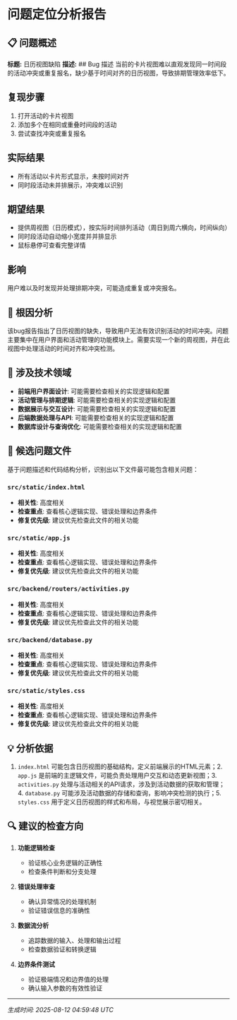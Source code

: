 # 问题定位分析报告

## 📋 问题概述
**标题:** 日历视图缺陷
**描述:** ## Bug 描述
当前的卡片视图难以直观发现同一时间段的活动冲突或重复报名，缺少基于时间对齐的日历视图，导致排期管理效率低下。

## 复现步骤
1. 打开活动的卡片视图  
2. 添加多个在相同或重叠时间段的活动  
3. 尝试查找冲突或重复报名

## 实际结果
- 所有活动以卡片形式显示，未按时间对齐  
- 同时段活动未并排展示，冲突难以识别

## 期望结果
- 提供周视图（日历模式），按实际时间排列活动（周日到周六横向，时间纵向）  
- 同时段活动自动缩小宽度并并排显示  
- 鼠标悬停可查看完整详情

## 影响
用户难以及时发现并处理排期冲突，可能造成重复或冲突报名。

## 🎯 根因分析
该bug报告指出了日历视图的缺失，导致用户无法有效识别活动的时间冲突。问题主要集中在用户界面和活动管理的功能模块上。需要实现一个新的周视图，并在此视图中处理活动的时间对齐和冲突检测。

## 🔧 涉及技术领域
- **前端用户界面设计**: 可能需要检查相关的实现逻辑和配置
- **活动管理与排期逻辑**: 可能需要检查相关的实现逻辑和配置
- **数据展示与交互设计**: 可能需要检查相关的实现逻辑和配置
- **后端数据处理与API**: 可能需要检查相关的实现逻辑和配置
- **数据库设计与查询优化**: 可能需要检查相关的实现逻辑和配置

## 📂 候选问题文件

基于问题描述和代码结构分析，识别出以下文件最可能包含相关问题：

### `src/static/index.html`
- **相关性**: 高度相关
- **检查重点**: 查看核心逻辑实现、错误处理和边界条件
- **修复优先级**: 建议优先检查此文件的相关功能
### `src/static/app.js`
- **相关性**: 高度相关
- **检查重点**: 查看核心逻辑实现、错误处理和边界条件
- **修复优先级**: 建议优先检查此文件的相关功能
### `src/backend/routers/activities.py`
- **相关性**: 高度相关
- **检查重点**: 查看核心逻辑实现、错误处理和边界条件
- **修复优先级**: 建议优先检查此文件的相关功能
### `src/backend/database.py`
- **相关性**: 高度相关
- **检查重点**: 查看核心逻辑实现、错误处理和边界条件
- **修复优先级**: 建议优先检查此文件的相关功能
### `src/static/styles.css`
- **相关性**: 高度相关
- **检查重点**: 查看核心逻辑实现、错误处理和边界条件
- **修复优先级**: 建议优先检查此文件的相关功能

## 💡 分析依据
1. `index.html` 可能包含日历视图的基础结构，定义前端展示的HTML元素；2. `app.js` 是前端的主逻辑文件，可能负责处理用户交互和动态更新视图；3. `activities.py` 处理与活动相关的API请求，涉及到活动数据的获取和管理；4. `database.py` 可能涉及活动数据的存储和查询，影响冲突检测的执行；5. `styles.css` 用于定义日历视图的样式和布局，与视觉展示密切相关。

## 🔍 建议的检查方向

1. **功能逻辑检查**
   - 验证核心业务逻辑的正确性
   - 检查条件判断和分支处理

2. **错误处理审查**  
   - 确认异常情况的处理机制
   - 验证错误信息的准确性

3. **数据流分析**
   - 追踪数据的输入、处理和输出过程
   - 检查数据验证和转换逻辑

4. **边界条件测试**
   - 验证极端情况和边界值的处理
   - 确认输入参数的有效性验证

---
*生成时间: 2025-08-12 04:59:48 UTC*
